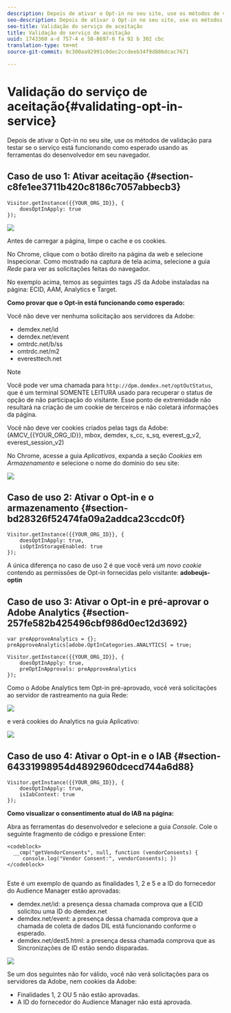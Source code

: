 ```yaml
---
description: Depois de ativar o Opt-in no seu site, use os métodos de validação para testar se o serviço está funcionando como esperado usando as ferramentas do desenvolvedor em seu navegador.
seo-description: Depois de ativar o Opt-in no seu site, use os métodos de validação para testar se o serviço está funcionando como esperado usando as ferramentas do desenvolvedor em seu navegador.
seo-title: Validação do serviço de aceitação
title: Validação do serviço de aceitação
uuid: 1743360 a-d 757-4 e 50-8697-0 fa 92 b 302 cbc
translation-type: tm+mt
source-git-commit: 0c300aa92991c0dec2ccdeeb34f9d886dcac7671

---
```



# Validação do serviço de aceitação{#validating-opt-in-service}

Depois de ativar o Opt-in no seu site, use os métodos de validação para testar se o serviço está funcionando como esperado usando as ferramentas do desenvolvedor em seu navegador.

## Caso de uso 1: Ativar aceitação {#section-c8fe1ee3711b420c8186c7057abbecb3}

```
Visitor.getInstance({{YOUR_ORG_ID}}, { 
    doesOptInApply: true 
});
```

![](assets/use_case_1_1.png)

Antes de carregar a página, limpe o cache e os cookies.

No Chrome, clique com o botão direito na página da web e selecione Inspecionar. Como mostrado na captura de tela acima, selecione a guia *Rede* para ver as solicitações feitas do navegador.

No exemplo acima, temos as seguintes tags JS da Adobe instaladas na página: ECID, AAM, Analytics e Target.

**Como provar que o Opt-in está funcionando como esperado:**

Você não deve ver nenhuma solicitação aos servidores da Adobe:

* demdex.net/id
* demdex.net/event
* omtrdc.net/b/ss
* omtrdc.net/m2
* everesttech.net

>[!NOTE]
>
>Você pode ver uma chamada para `http://dpm.demdex.net/optOutStatus`, que é um terminal SOMENTE LEITURA usado para recuperar o status de opção de não participação do visitante. Esse ponto de extremidade não resultará na criação de um cookie de terceiros e não coletará informações da página.

Você não deve ver cookies criados pelas tags da Adobe: (AMCV_{{YOUR_ORG_ID}}, mbox, demdex, s_cc, s_sq, everest_g_v2, everest_session_v2)

No Chrome, acesse a guia *Aplicativos*, expanda a seção *Cookies* em *Armazenamento* e selecione o nome do domínio do seu site:

![](assets/use_case_1_2.png)

## Caso de uso 2: Ativar o Opt-in e o armazenamento {#section-bd28326f52474fa09a2addca23ccdc0f}

```
Visitor.getInstance({{YOUR_ORG_ID}}, { 
    doesOptInApply: true, 
    isOptInStorageEnabled: true 
});
```

A única diferença no caso de uso 2 é que você verá *um novo cookie* contendo as permissões de Opt-in fornecidas pelo visitante: **adobeujs-optin**

## Caso de uso 3: Ativar o Opt-in e pré-aprovar o Adobe Analytics {#section-257fe582b425496cbf986d0ec12d3692}

```
var preApproveAnalytics = {}; 
preApproveAnalytics[adobe.OptInCategories.ANALYTICS] = true;

Visitor.getInstance({{YOUR_ORG_ID}}, { 
    doesOptInApply: true, 
    preOptInApprovals: preApproveAnalytics 
});
```

Como o Adobe Analytics tem Opt-in pré-aprovado, você verá solicitações ao servidor de rastreamento na guia Rede:

![](assets/use_case_3_1.png)

e verá cookies do Analytics na guia Aplicativo:

![](assets/use_case_3_2.png)

## Caso de uso 4: Ativar o Opt-in e o IAB {#section-64331998954d4892960dcecd744a6d88}

```
Visitor.getInstance({{YOUR_ORG_ID}}, { 
    doesOptInApply: true, 
    isIabContext: true 
});
```

**Como visualizar o consentimento atual do IAB na página:**

Abra as ferramentas do desenvolvedor e selecione a guia *Console*. Cole o seguinte fragmento de código e pressione Enter:

```
<codeblock>
  __cmp("getVendorConsents", null, function (vendorConsents) { 
     console.log("Vendor Consent:", vendorConsents); }) 
</codeblock>  
  
```

Este é um exemplo de quando as finalidades 1, 2 e 5 e a ID do fornecedor do Audience Manager estão aprovadas:

* demdex.net/id: a presença dessa chamada comprova que a ECID solicitou uma ID do demdex.net
* demdex.net/event: a presença dessa chamada comprova que a chamada de coleta de dados DIL está funcionando conforme o esperado.
* demdex.net/dest5.html: a presença dessa chamada comprova que as Sincronizações de ID estão sendo disparadas.

![](assets/use_case_4_1.png)

Se um dos seguintes não for válido, você não verá solicitações para os servidores da Adobe, nem cookies da Adobe:

* Finalidades 1, 2 OU 5 não estão aprovadas.
* A ID do fornecedor do Audience Manager não está aprovada.